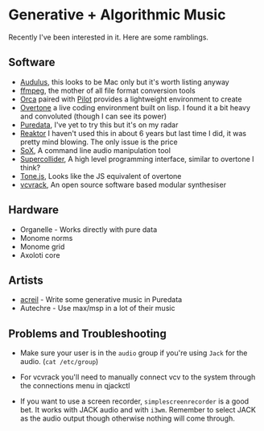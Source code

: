 # Generative + Algorithmic Music

Recently I've been interested in it. Here are some ramblings.

## Software

- [Audulus](), this looks to be Mac only but it's worth listing anyway
- [ffmpeg](), the mother of all file format conversion tools
- [Orca](https://github.com/hundredrabbits/Orca) paired with [Pilot](https://github.com/hundredrabbits/pilot) provides a lightweight environment to create
- [Overtone]() a live coding environment built on lisp. I found it a bit heavy and convoluted (though I can see its power)
- [Puredata](), I've yet to try this but it's on my radar
- [Reaktor]() I haven't used this in about 6 years but last time I did, it was pretty mind blowing. The only issue is the price
- [SoX](), A command line audio manipulation tool
- [Supercollider](), A high level programming interface, similar to overtone I
  think?
- [Tone.js](), Looks like the JS equivalent of overtone
- [vcvrack](), An open source software based modular synthesiser

## Hardware

- Organelle - Works directly with pure data
- Monome norms
- Monome grid
- Axoloti core

## Artists

 - [acreil](https://acreil.bandcamp.com/album/aleatoric-aubades) - Write some generative music in Puredata
 - Autechre - Use max/msp in a lot of their music

## Problems and Troubleshooting

- Make sure your user is in the `audio` group if you're using `Jack` for the
  audio. (`cat /etc/group`)

- For vcvrack you'll need to manually connect vcv to the system through the
  connections menu in qjackctl

- If you want to use a screen recorder, `simplescreenrecorder` is a good bet. It
  works with JACK audio and with `i3wm`. Remember to select JACK as the audio
  output though otherwise nothing will come through.
